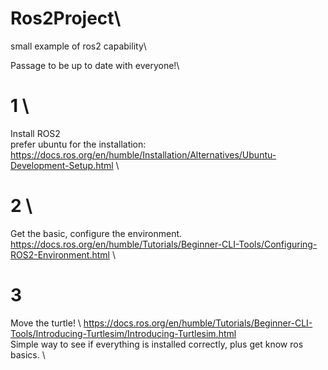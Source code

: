 # Ros2Project\
small example of ros2 capability\

Passage to be up to date with everyone!\

# 1 \
Install ROS2 \
prefer ubuntu for the installation: \
https://docs.ros.org/en/humble/Installation/Alternatives/Ubuntu-Development-Setup.html \

# 2 \
Get the basic, configure the environment. \
https://docs.ros.org/en/humble/Tutorials/Beginner-CLI-Tools/Configuring-ROS2-Environment.html \

# 3 
Move the turtle! \ 
https://docs.ros.org/en/humble/Tutorials/Beginner-CLI-Tools/Introducing-Turtlesim/Introducing-Turtlesim.html \
Simple way to see if everything is installed correctly, plus get know ros basics. \


